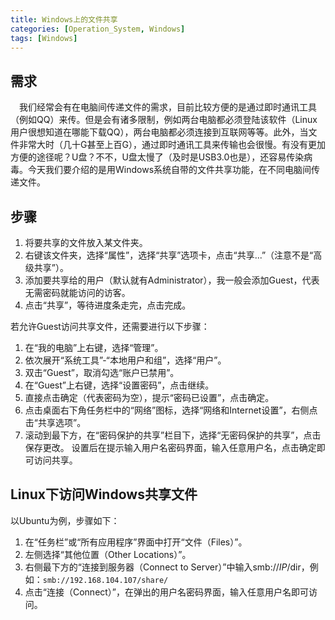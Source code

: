 ```yaml
---
title: Windows上的文件共享
categories: [Operation_System, Windows]
tags: [Windows]
---
```


## 需求
&emsp;我们经常会有在电脑间传递文件的需求，目前比较方便的是通过即时通讯工具（例如QQ）来传。但是会有诸多限制，例如两台电脑都必须登陆该软件（Linux用户很想知道在哪能下载QQ），两台电脑都必须连接到互联网等等。此外，当文件非常大时（几十G甚至上百G），通过即时通讯工具来传输也会很慢。有没有更加方便的途径呢？U盘？不不，U盘太慢了（及时是USB3.0也是），还容易传染病毒。今天我们要介绍的是用Windows系统自带的文件共享功能，在不同电脑间传递文件。

## 步骤
1. 将要共享的文件放入某文件夹。
2. 右键该文件夹，选择“属性”，选择“共享”选项卡，点击“共享...”（注意不是“高级共享”）。
3. 添加要共享给的用户（默认就有Administrator），我一般会添加Guest，代表无需密码就能访问的访客。
4. 点击“共享”，等待进度条走完，点击完成。

若允许Guest访问共享文件，还需要进行以下步骤：
1. 在“我的电脑”上右键，选择“管理”。
2. 依次展开“系统工具”-“本地用户和组”，选择“用户”。
3. 双击“Guest”，取消勾选“账户已禁用”。
4. 在“Guest”上右键，选择“设置密码”，点击继续。
5. 直接点击确定（代表密码为空），提示“密码已设置”，点击确定。
6. 点击桌面右下角任务栏中的“网络”图标，选择“网络和Internet设置”，右侧点击“共享选项”。
7. 滚动到最下方，在“密码保护的共享”栏目下，选择“无密码保护的共享”，点击保存更改。
设置后在提示输入用户名密码界面，输入任意用户名，点击确定即可访问共享。

## Linux下访问Windows共享文件
以Ubuntu为例，步骤如下：
1. 在“任务栏”或“所有应用程序”界面中打开“文件（Files）”。
2. 左侧选择“其他位置（Other Locations）”。
3. 右侧最下方的“连接到服务器（Connect to Server）”中输入smb://$IP/$dir，例如：`smb://192.168.104.107/share/`
4. 点击“连接（Connect）”，在弹出的用户名密码界面，输入任意用户名即可访问。
